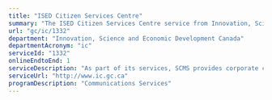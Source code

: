 ```yaml
---
title: "ISED Citizen Services Centre"
summary: "The ISED Citizen Services Centre service from Innovation, Science and Economic Development Canada is available end-to-end online, according to the GC Service Inventory."
url: "gc/ic/1332"
department: "Innovation, Science and Economic Development Canada"
departmentAcronym: "ic"
serviceId: "1332"
onlineEndtoEnd: 1
serviceDescription: "As part of its services, SCMS provides corporate contact centre services to citizens, businesses and the international community in support of ISED programs and services advertised via www.ic.gc.ca and www.canada.ca"
serviceUrl: "http://www.ic.gc.ca"
programDescription: "Communications Services"
---
```

